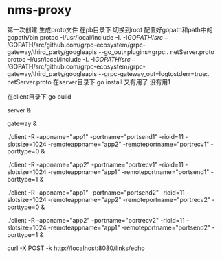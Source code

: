 # nms-proxy
   
第一次创建
生成proto文件
在pb目录下
切换到root
配置好gopath和path中的gopath/bin
protoc -I/usr/local/include -I.   -I$GOPATH/src   -I$GOPATH/src/github.com/grpc-ecosystem/grpc-gateway/third_party/googleapis   --go_out=plugins=grpc:. netServer.proto
protoc -I/usr/local/include -I.   -I$GOPATH/src   -I$GOPATH/src/github.com/grpc-ecosystem/grpc-gateway/third_party/googleapis --grpc-gateway_out=logtostderr=true:. netServer.proto
在server目录下
go install
又有用了
没有用1





在client目录下
go build


server &

gateway &

./client -R -appname="app1" -portname="portsend1" -rioid=11 -slotsize=1024 -remoteappname="app2" -remoteportname="portrecv1" -porttype=0 &


./client -R -appname="app2" -portname="portrecv1" -rioid=11 -slotsize=1024 -remoteappname="app1" -remoteportname="portsend1" -porttype=1 &


./client -R -appname="app1" -portname="portsend2" -rioid=11 -slotsize=1024 -remoteappname="app2" -remoteportname="portrecv2" -porttype=0 &


./client -R -appname="app2" -portname="portrecv2" -rioid=11 -slotsize=1024 -remoteappname="app1" -remoteportname="portsend2" -porttype=1 &

 
curl -X POST -k http://localhost:8080/links/echo 


